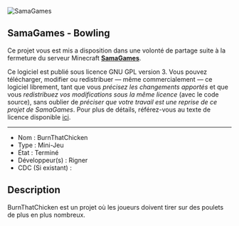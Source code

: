 ![SamaGames](https://assets.samagames.net/images/logo.png "SamaGames logo")

## SamaGames - Bowling

Ce projet vous est mis a disposition dans une volonté de partage suite à la fermeture du serveur Minecraft [**SamaGames**](http://samagames.net).

Ce logiciel est publié sous licence GNU GPL version 3. Vous pouvez télécharger, modifier ou redistribuer — même commercialement — ce logiciel librement, tant que vous *précisez les changements apportés* et que vous *redistribuez vos modifications sous la même licence* (avec le code source), sans oublier de *préciser que votre travail est une reprise de ce projet de SamaGames*.
Pour plus de détails, référez-vous au texte de licence disponible [ici](LICENCE).

------------------------------------

- Nom : BurnThatChicken
- Type : Mini-Jeu
- État : Terminé
- Développeur(s) : Rigner
- CDC (Si existant) :


## Description
BurnThatChicken est un projet où les joueurs doivent tirer sur des poulets de plus en plus nombreux.